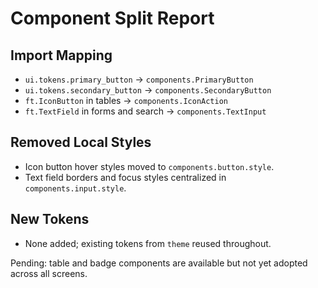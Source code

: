 # Component Split Report

## Import Mapping
- `ui.tokens.primary_button` → `components.PrimaryButton`
- `ui.tokens.secondary_button` → `components.SecondaryButton`
- `ft.IconButton` in tables → `components.IconAction`
- `ft.TextField` in forms and search → `components.TextInput`

## Removed Local Styles
- Icon button hover styles moved to `components.button.style`.
- Text field borders and focus styles centralized in `components.input.style`.

## New Tokens
- None added; existing tokens from `theme` reused throughout.

Pending: table and badge components are available but not yet adopted across all screens.
